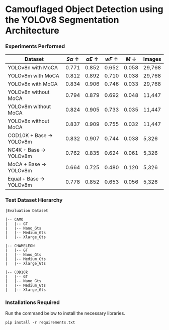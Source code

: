 # Camouflaged Object Detection using the YOLOv8 Segmentation Architecture

### Experiments Performed

| Dataset | $S\alpha$ &#8593; | $\alpha E$ &#8593; | $wF$ &#8593; | $M$ &#8595; | Images |
| --- | --- | --- | --- | --- | --- |
| YOLOv8n with MoCA | 0.771 | 0.852 | 0.652 | 0.058 | 29,768 |
| YOLOv8m with MoCA | 0.812 | 0.892 | 0.710 | 0.038 | 29,768 |
| YOLOv8x with MoCA | 0.834 | 0.906 | 0.746 | 0.033 | 29,768 |
| YOLOv8n without MoCA | 0.794 | 0.879 | 0.692 | 0.048 | 11,447 |
| YOLOv8m without MoCA | 0.824 | 0.905 | 0.733 | 0.035 | 11,447 |
| YOLOv8x without MoCA | 0.837 | 0.909 | 0.755 | 0.032 | 11,447 |
| COD10K + Base &#8594; YOLOv8m| 0.832 | 0.907 | 0.744 | 0.038 | 5,326 |
| NC4K + Base &#8594; YOLOv8m| 0.762 | 0.835 | 0.624 | 0.061 | 5,326 |
| MoCA + Base &#8594; YOLOv8m| 0.664 | 0.725 | 0.480 | 0.120 | 5,326 |
| Equal + Base &#8594; YOLOv8m| 0.778 | 0.852 | 0.653 | 0.056 | 5,326 |

### Test Dataset Hierarchy

```
|Evaluation Dataset

|-- CAMO
|   |-- GT
|   |-- Nano_Gts
|   |-- Medium_Gts
|   |-- Xlarge_Gts

|-- CHAMELEON
|   |-- GT
|   |-- Nano_Gts
|   |-- Medium_Gts
|   |-- Xlarge_Gts

|-- COD10k
|   |-- GT
|   |-- Nano_Gts
|   |-- Medium_Gts
|   |-- Xlarge_Gts

```

### Installations Required
Run the command below to install the necessary libraries.
```
pip install -r requirements.txt
```


